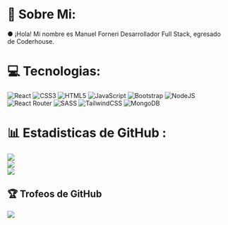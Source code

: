 # 💫 Sobre Mi:
&#9679; ¡Hola! Mi nombre es Manuel Forneri Desarrollador Full Stack, egresado de Coderhouse.

# 💻 Tecnologias:
![React](https://img.shields.io/badge/react-%2320232a.svg?style=flat-square&logo=react&logoColor=%2361DAFB) ![CSS3](https://img.shields.io/badge/css3-%231572B6.svg?style=flat-square&logo=css3&logoColor=white) ![HTML5](https://img.shields.io/badge/html5-%23E34F26.svg?style=flat-square&logo=html5&logoColor=white) ![JavaScript](https://img.shields.io/badge/javascript-%23323330.svg?style=flat-square&logo=javascript&logoColor=%23F7DF1E)  ![Bootstrap](https://img.shields.io/badge/bootstrap-%23563D7C.svg?style=flat-square&logo=bootstrap&logoColor=white) ![NodeJS](https://img.shields.io/badge/node.js-6DA55F?style=flat-square&logo=node.js&logoColor=white)   ![React Router](https://img.shields.io/badge/React_Router-CA4245?style=flat-square&logo=react-router&logoColor=white) ![SASS](https://img.shields.io/badge/SASS-hotpink.svg?style=flat-square&logo=SASS&logoColor=white)  ![TailwindCSS](https://img.shields.io/badge/tailwindcss-%2338B2AC.svg?style=flat-square&logo=tailwind-css&logoColor=white) ![MongoDB](https://img.shields.io/badge/MongoDB-%234ea94b.svg?style=flat-square&logo=mongodb&logoColor=white)
# 📊 Estadisticas de GitHub :
![](https://github-readme-stats.vercel.app/api?username=ManuelForneri&theme=omni&hide_border=false&include_all_commits=false&count_private=false)<br/>
![](https://github-readme-streak-stats.herokuapp.com/?user=ManuelForneri&theme=omni&hide_border=false)<br/>
![](https://github-readme-stats.vercel.app/api/top-langs/?username=ManuelForneri&theme=omni&hide_border=false&include_all_commits=false&count_private=false&layout=compact)

## 🏆 Trofeos de GitHub 
![](https://github-profile-trophy.vercel.app/?username=ManuelForneri&theme=dracula&no-frame=false&no-bg=false&margin-w=4)
